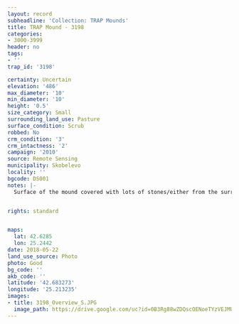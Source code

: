 ```yaml
---
layout: record
subheadline: 'Collection: TRAP Mounds'
title: TRAP Mound - 3198
categories:
- 3000-3999
header: no
tags:
- ''
trap_id: '3198'

certainty: Uncertain
elevation: '486'
max_diameter: '10'
min_diameter: '10'
height: '0.5'
size_category: Small
surrounding_land_use: Pasture
surface_condition: Scrub
robbed: No
crm_condition: '3'
crm_intactness: '2'
campaign: '2010'
source: Remote Sensing
municipality: Skobelevo
locality: ''
bgcode: DS001
notes: |-
  Surface of the mound covered with lots of stones/either from the surrounding pasture or from the mound.


rights: standard


maps:
  lat: 42.6285
  lon: 25.2442
date: 2018-05-22
land_use_source: Photo
photo: Good
bg_code: ''
akb_code: ''
latitude: '42.683273'
longitude: '25.213235'
images:
- title: 3198_Overview_S.JPG
  image_path: https://drive.google.com/uc?id=0B3Rg88wZDQscOENoeTYzVEJMUW8
---
```

